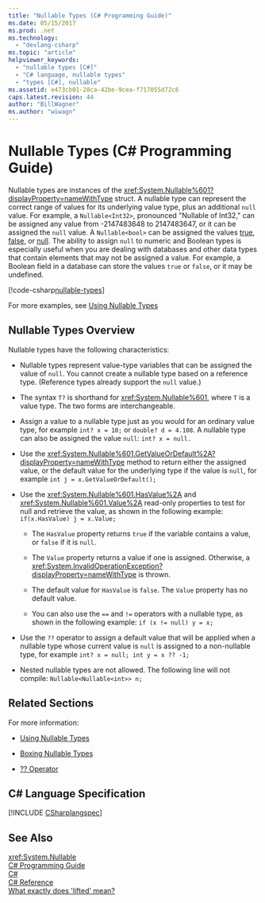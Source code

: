 ```yaml
---
title: "Nullable Types (C# Programming Guide)"
ms.date: 05/15/2017
ms.prod: .net
ms.technology: 
  - "devlang-csharp"
ms.topic: "article"
helpviewer_keywords: 
  - "nullable types [C#]"
  - "C# language, nullable types"
  - "types [C#], nullable"
ms.assetid: e473cb01-28ca-42be-9cea-f717055d72c6
caps.latest.revision: 44
author: "BillWagner"
ms.author: "wiwagn"
---
```

# Nullable Types (C# Programming Guide)
Nullable types are instances of the <xref:System.Nullable%601?displayProperty=nameWithType> struct. A nullable type can represent the correct range of values for its underlying value type, plus an additional `null` value. For example, a `Nullable<Int32>`, pronounced "Nullable of Int32," can be assigned any value from -2147483648 to 2147483647, or it can be assigned the `null` value. A `Nullable<bool>` can be assigned the values [true](../../../csharp/language-reference/keywords/true.md), [false](../../../csharp/language-reference/keywords/false.md), or [null](../../../csharp/language-reference/keywords/null.md). The ability to assign `null` to numeric and Boolean types is especially useful when you are dealing with databases and other data types that contain elements that may not be assigned a value. For example, a Boolean field in a database can store the values `true` or `false`, or it may be undefined. 
  
[!code-csharp[nullable-types](../../../../samples/snippets/csharp/programming-guide/nullable-types/nullable-ex1.cs)]  
  
For more examples, see [Using Nullable Types](../../../csharp/programming-guide/nullable-types/using-nullable-types.md)  
  
## Nullable Types Overview  
 Nullable types have the following characteristics:  
  
-   Nullable types represent value-type variables that can be assigned the value of `null`. You cannot create a nullable type based on a reference type. (Reference types already support the `null` value.)  
  
-   The syntax `T?` is shorthand for <xref:System.Nullable%601>, where `T` is a value type. The two forms are interchangeable.  
  
-   Assign a value to a nullable type just as you would for an ordinary value type, for example `int? x = 10;` or `double? d = 4.108`. A nullable type can also be assigned the value `null`: `int? x = null.`  
  
-   Use the <xref:System.Nullable%601.GetValueOrDefault%2A?displayProperty=nameWithType> method to return either the assigned value, or the default value for the underlying type if the value is `null`, for example `int j = x.GetValueOrDefault();`  
  
-   Use the <xref:System.Nullable%601.HasValue%2A> and <xref:System.Nullable%601.Value%2A> read-only properties to test for null and retrieve the value, as shown in the following example: `if(x.HasValue) j = x.Value;`  
  
    -   The `HasValue` property returns `true` if the variable contains a value, or `false` if it is `null`.  
  
    -   The `Value` property returns a value if one is assigned. Otherwise, a <xref:System.InvalidOperationException?displayProperty=nameWithType> is thrown.  
  
    -   The default value for `HasValue` is `false`. The `Value` property has no default value.  
  
    -   You can also use the `==` and `!=` operators with a nullable type, as shown in the following example: `if (x != null) y = x;`  
  
-   Use the `??` operator to assign a default value that will be applied when a nullable type whose current value is `null` is assigned to a non-nullable type, for example `int? x = null; int y = x ?? -1;`  
  
-   Nested nullable types are not allowed. The following line will not compile: `Nullable<Nullable<int>> n;`  
  
## Related Sections  
 For more information:  
  
-   [Using Nullable Types](../../../csharp/programming-guide/nullable-types/using-nullable-types.md)  
  
-   [Boxing Nullable Types](../../../csharp/programming-guide/nullable-types/boxing-nullable-types.md)  
  
-   [?? Operator](../../../csharp/language-reference/operators/null-conditional-operator.md)  
  
## C# Language Specification  
[!INCLUDE [CSharplangspec](~/includes/csharplangspec-md.md)]
  
## See Also  
 <xref:System.Nullable>  
 [C# Programming Guide](../../../csharp/programming-guide/index.md)  
 [C#](../../../csharp/index.md)  
 [C# Reference](../../../csharp/language-reference/index.md)  
 [What exactly does 'lifted' mean?](https://blogs.msdn.microsoft.com/ericlippert/2007/06/27/what-exactly-does-lifted-mean/)
